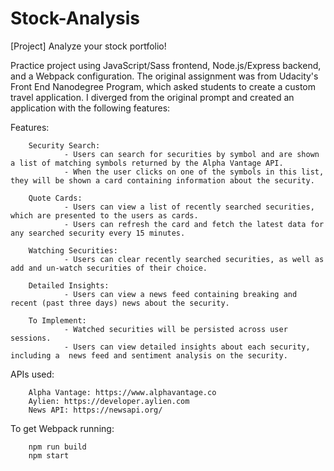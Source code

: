 # Stock-Analysis
[Project] Analyze your stock portfolio! 

Practice project using JavaScript/Sass frontend, Node.js/Express backend, and a Webpack configuration. The original assignment was from Udacity's Front End Nanodegree Program, which asked students to create a custom travel application. I diverged from the original prompt and created an application with the following features:

Features:

        Security Search:
                - Users can search for securities by symbol and are shown a list of matching symbols returned by the Alpha Vantage API. 
                - When the user clicks on one of the symbols in this list, they will be shown a card containing information about the security.

        Quote Cards:
                - Users can view a list of recently searched securities, which are presented to the users as cards. 
                - Users can refresh the card and fetch the latest data for any searched security every 15 minutes.
        
        Watching Securities: 
                - Users can clear recently searched securities, as well as add and un-watch securities of their choice. 

        Detailed Insights:
                - Users can view a news feed containing breaking and recent (past three days) news about the security. 

        To Implement:
                - Watched securities will be persisted across user sessions.
                - Users can view detailed insights about each security, including a  news feed and sentiment analysis on the security.

APIs used: 
        
        Alpha Vantage: https://www.alphavantage.co
        Aylien: https://developer.aylien.com
        News API: https://newsapi.org/

To get Webpack running:

        npm run build 
        npm start